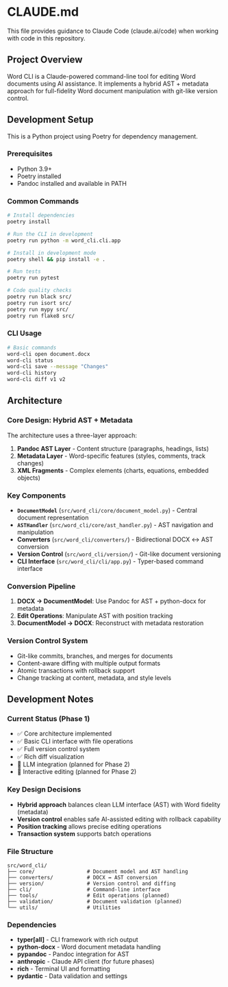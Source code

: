 # CLAUDE.md

This file provides guidance to Claude Code (claude.ai/code) when working with code in this repository.

## Project Overview

Word CLI is a Claude-powered command-line tool for editing Word documents using AI assistance. It implements a hybrid AST + metadata approach for full-fidelity Word document manipulation with git-like version control.

## Development Setup

This is a Python project using Poetry for dependency management.

### Prerequisites
- Python 3.9+
- Poetry installed
- Pandoc installed and available in PATH

### Common Commands
```bash
# Install dependencies
poetry install

# Run the CLI in development
poetry run python -m word_cli.cli.app

# Install in development mode
poetry shell && pip install -e .

# Run tests
poetry run pytest

# Code quality checks
poetry run black src/
poetry run isort src/
poetry run mypy src/
poetry run flake8 src/
```

### CLI Usage
```bash
# Basic commands
word-cli open document.docx
word-cli status
word-cli save --message "Changes"
word-cli history
word-cli diff v1 v2
```

## Architecture

### Core Design: Hybrid AST + Metadata

The architecture uses a three-layer approach:

1. **Pandoc AST Layer** - Content structure (paragraphs, headings, lists)
2. **Metadata Layer** - Word-specific features (styles, comments, track changes)  
3. **XML Fragments** - Complex elements (charts, equations, embedded objects)

### Key Components

- **`DocumentModel`** (`src/word_cli/core/document_model.py`) - Central document representation
- **`ASTHandler`** (`src/word_cli/core/ast_handler.py`) - AST navigation and manipulation
- **Converters** (`src/word_cli/converters/`) - Bidirectional DOCX ↔ AST conversion
- **Version Control** (`src/word_cli/version/`) - Git-like document versioning
- **CLI Interface** (`src/word_cli/cli/app.py`) - Typer-based command interface

### Conversion Pipeline

1. **DOCX → DocumentModel**: Use Pandoc for AST + python-docx for metadata
2. **Edit Operations**: Manipulate AST with position tracking
3. **DocumentModel → DOCX**: Reconstruct with metadata restoration

### Version Control System

- Git-like commits, branches, and merges for documents
- Content-aware diffing with multiple output formats
- Atomic transactions with rollback support
- Change tracking at content, metadata, and style levels

## Development Notes

### Current Status (Phase 1)
- ✅ Core architecture implemented
- ✅ Basic CLI interface with file operations  
- ✅ Full version control system
- ✅ Rich diff visualization
- 🔄 LLM integration (planned for Phase 2)
- 🔄 Interactive editing (planned for Phase 2)

### Key Design Decisions

- **Hybrid approach** balances clean LLM interface (AST) with Word fidelity (metadata)
- **Version control** enables safe AI-assisted editing with rollback capability  
- **Position tracking** allows precise editing operations
- **Transaction system** supports batch operations

### File Structure
```
src/word_cli/
├── core/                 # Document model and AST handling
├── converters/           # DOCX ↔ AST conversion
├── version/              # Version control and diffing
├── cli/                  # Command-line interface
├── tools/                # Edit operations (planned)
├── validation/           # Document validation (planned)
└── utils/                # Utilities
```

### Dependencies
- **typer[all]** - CLI framework with rich output
- **python-docx** - Word document metadata handling
- **pypandoc** - Pandoc integration for AST
- **anthropic** - Claude API client (for future phases)
- **rich** - Terminal UI and formatting
- **pydantic** - Data validation and settings